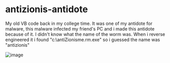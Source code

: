 antizionis-antidote
===================

My old VB code back in my college time. It was one of my antidote for malware, this malware infected my friend's PC and i made this antidote because of it. I didn't know what the name of the worm was. When i reverse engineered it i found "c:\antiZionisme.rm.exe" so i guessed the name was "antizionis"

![image](https://dl.dropboxusercontent.com/u/79120458/public/antizionis.png)
